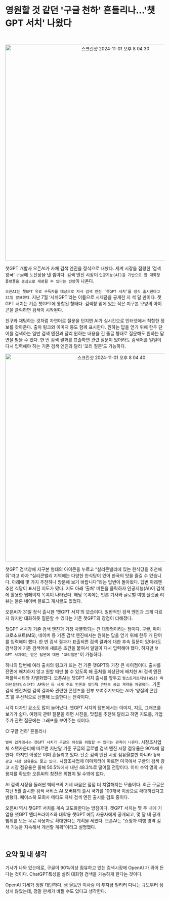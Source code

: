 # 영원할 것 같던 '구글 천하' 흔들리나…'챗GPT 서치' 나왔다

<br/>

<p align="center">
<img width="680" alt="스크린샷 2024-11-01 오후 8 04 30" src="https://github.com/user-attachments/assets/2c0135e4-559a-46ca-9548-960218af3746">
</p>

챗GPT 개발사 오픈AI가 자체 검색 엔진을 정식으로 내놨다. 세계 시장을 점령한 ‘검색 왕국’ 구글에 도전장을 낸 셈이다. 검색 엔진 시장이 `인공지능(AI)을 기반으로 한 대화형 플랫폼을 중심으로 재편될 수 있다는 전망`이 나온다.

`오픈AI는 챗GPT 유료 구독자를 대상으로 자사 검색 엔진 ‘챗GPT 서치’를 정식 출시한다고 31일 발표했다`. 지난 7월 ‘서치GPT’라는 이름으로 시제품을 공개한 지 석 달 만이다. 챗GPT 서치는 기존 챗GPT에 통합된 형태다. 검색창 밑에 있는 작은 지구본 모양의 아이콘을 클릭하면 검색이 시작된다.

친구와 채팅하는 것처럼 자연어로 질문을 던지면 AI가 실시간으로 인터넷에서 적합한 정보를 찾아준다. 출처 링크와 이미지 등도 함께 표시한다. 원하는 답을 얻기 위해 한두 단어를 검색하는 일반 검색 엔진과 달리 원하는 내용을 긴 줄글 형태로 질문해도 원하는 답변을 받을 수 있다. 한 번 검색 결과를 표출하면 관련 질문이 있더라도 검색어를 일일이 다시 입력해야 하는 기존 검색 엔진과 달리 ‘꼬리 질문’도 가능하다.



<p align="center">
<img width="655" alt="스크린샷 2024-11-01 오후 8 04 40" src="https://github.com/user-attachments/assets/1420f792-7f65-4064-85be-55e2f348d18c">
</p>
챗GPT 검색창에 지구본 형태의 아이콘을 누르고 “실리콘밸리에 있는 한식당을 추천해줘”라고 하자 “실리콘밸리 지역에는 다양한 한식당이 있어 한국의 맛을 즐길 수 있습니다. 아래에 몇 가지 추천하니 방문해 보기 바랍니다”라는 답변이 돌아왔다. 답변 아래엔 추천 식당이 표시된 지도가 떴다. 지도 아래 ‘출처’ 버튼을 클릭하자 인공지능(AI)이 검색에 활용한 웹페이지 목록이 나타났다. 해당 목록에는 언론 기사와 글로벌 여행 플랫폼 리뷰는 물론 네이버 블로그 게시글도 있었다.



오픈AI가 31일 정식 출시한 ‘챗GPT 서치’의 모습이다. 일반적인 검색 엔진과 크게 다르지 않지만 대화하듯 질문할 수 있다는 기존 챗GPT의 장점이 더해졌다.

챗GPT 서치가 기존 검색 엔진과 가장 차별화되는 건 대화형이라는 점이다. 구글, 마이크로소프트(MS), 네이버 등 기존 검색 엔진에서는 원하는 답을 얻기 위해 한두 개 단어를 입력해야 했다. 한 번 검색 결과가 표출되면 검색 결과에 대한 후속 질문이 있더라도 검색창에 기존 검색어에 새로운 조건을 붙여서 일일이 다시 입력해야 했다. 하지만 `챗GPT 서치에는 받은 답변에 대한 ‘꼬리질문’`이 가능하다.

하나의 답변에 여러 출처의 링크가 뜨는 건 기존 챗GPT와 가장 큰 차이점이다. 출처를 전면에 배치하지 않고 원할 때만 볼 수 있도록 해 출처를 최상단에 배치한 AI 검색 엔진 퍼플렉시티와 차별화했다. 오픈AI는 챗GPT 서치 출시를 앞두고 `월스트리트저널(WSJ) 파이낸셜타임스(FT) AP통신 등 세계 주요 언론과 앞다퉈 콘텐츠 공급 계약을 체결했다.` 기존 검색 엔진처럼 검색 결과와 관련한 콘텐츠를 전부 보여주기보다는 AI가 ‘양질의 콘텐츠’를 우선적으로 선별해 노출한다는 전략이다.

시각 디자인 요소도 많이 늘어났다. 챗GPT 서치의 답변에서는 이미지, 지도, 그래프를 보기가 쉽다. 여행지 관련 질문을 하면 사진을, 맛집을 추천해 달라고 하면 지도를, 기업 주가 관련 질문에는 그래프를 보여주는 식이다.

○‘구글 천하’ 흔들리나

`벌써 업계에서는 챗GPT 서치가 구글의 아성을 위협할 수 있다는 관측이 나온다`. 시장조사업체 스탯카운터에 따르면 지난달 기준 구글의 글로벌 검색 엔진 시장 점유율은 90%에 달한다. 하지만 아성은 이미 흔들리고 있다. 단순 검색 엔진 시장 점유율뿐만 아니라 `검색 광고 시장 점유율도 줄고 있다.` 시장조사업체 이마케터에 따르면 미국에서 구글의 검색 광고 시장 점유율은 올해 50.5%에서 내년 48.3%로 떨어질 전망이다. 이미 수억 명의 사용자를 확보한 오픈AI의 참전은 위협이 될 수밖에 없다.

AI 검색 시장을 둘러싼 빅테크의 기세 싸움은 점점 더 치열해지는 모습이다. 최근 구글은 지난 5월 출시한 검색 서비스 AI 오버뷰의 출시 국가를 100개국 이상으로 확대하겠다고 밝혔다. 페이스북 모회사 메타도 자체 검색 엔진 출시를 검토 중이다.

오픈AI 역시 챗GPT 서치를 계속 고도화한다는 방침이다. 챗GPT 서치는 몇 주 내에 기업용 챗GPT 엔터프라이즈와 대학용 챗GPT 에듀 사용자에게 공개되고, 몇 달 내 공개 범위를 모든 무료 사용자로 확대한다는 계획을 세웠다. 오픈AI는 “쇼핑과 여행 영역 검색 기능을 지속해서 개선할 계획”이라고 설명했다.

<br/>

## **요약 및 내 생각**

기사가 나와 있는데로, 구글이 90%이상 점유하고 있는 검색시장에 OpenAI 가 뛰어 든 다는 것이다.
ChatGPT특성을 살려 대화형 검색을 가능하게 한다는 것이다.

OpenAI 기세가 정말 대단하다. 샘 울트먼 이사람 이 투자금 빌리러 다니는 규모부터 심상치 않았는데, 정말 판세가 바뀔 수도 있다고 생각한다.